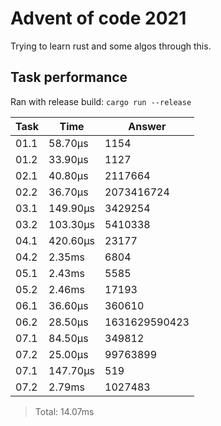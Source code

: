# Advent of code 2021

Trying to learn rust and some algos through this.

## Task performance
Ran with release build: `cargo run --release`

| Task  | Time          | Answer
|-------|---------------|---------------
| 01.1  | 58.70µs       | 1154
| 01.2  | 33.90µs       | 1127
| 02.1  | 40.80µs       | 2117664
| 02.2  | 36.70µs       | 2073416724
| 03.1  | 149.90µs      | 3429254
| 03.2  | 103.30µs      | 5410338
| 04.1  | 420.60µs      | 23177
| 04.2  | 2.35ms        | 6804
| 05.1  | 2.43ms        | 5585
| 05.2  | 2.46ms        | 17193
| 06.1  | 36.60µs       | 360610
| 06.2  | 28.50µs       | 1631629590423
| 07.1  | 84.50µs       | 349812
| 07.2  | 25.00µs       | 99763899
| 07.1  | 147.70µs      | 519
| 07.2  | 2.79ms        | 1027483

> Total: 14.07ms